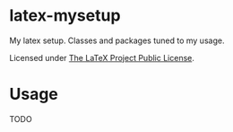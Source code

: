 latex-mysetup
=============

My latex setup. Classes and packages tuned to my usage.

Licensed under [The LaTeX Project Public License](http://latex-project.org/lppl/).

Usage
=====

TODO
